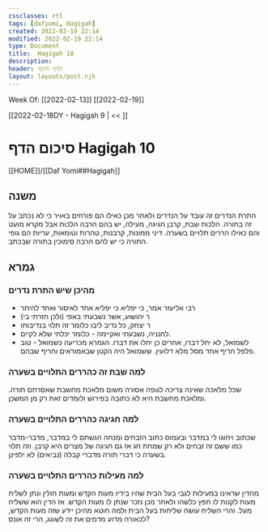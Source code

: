 ```yaml
---
cssclasses: rtl
tags: [dafyomi, Hagigah] 
created: 2022-02-19 22:14
modified: 2022-02-19 22:14
type: Document
title:  Hagigah 10
description:
header: הדף היומי 
layout: layouts/post.njk
---
```

Week Of: [[2022-02-13]]
[[2022-02-19]]

[[2022-02-18DY - Hagigah 9 | << ]] 

# סיכום הדף  Hagigah 10

[[HOME]]/[[Daf Yomi##Hagigah]]

## משנה
התרת הנדרים זה עובד על הנדרים ולאחר מכן כאילו הם פורחים באויר כי לא נכתב על זה בתורה.
הלכות שבת, קרבן חגיגה, מעילה, יש בהם הרבה הלכות אבל מקרא מועט והם כאילו הררים תלויים בשערה.
דיני ממונות, קרבנות, טהרות וטומאות, עריות הם גופי התורה כי יש להם הרבה סימוכין בתורה שבכתב.
## גמרא
### מהיכן שיש התרת נדרים
- רבי אליעזר אמר, כי יפליא כי יפליא אחד לאיסור ואחד להיתר
- ר יהושוע, אשר נשבעתי באפי (ולכן חזרתי בי)
- ר יצחק, כל נדיב ליבו כלומר זה תלוי בנדיבותו
- לחנניה, נשבעתי ואקיימה - כלומר יכלתי שלא לקיים.
- לשמואל, לא יחל דברו, אחרים כן יחלו את דברו.
הגמרא מכריעה כשמואל - טוב פלפל חריף אחד מסל מלא דלועין. ששמואל היה הקטן שבאמוראים וחריף שבהם.
### למה שבת זה כהררים התלויים בשערה
שכל מלאכה שאינה צריכה לגופה אסורה משום מלאכת מחשבת שאסרתם תורה.
ומלאכת מחשבת היא לא כתובה בפירוש ולומדים זאת רק מן המשכן.
### למה חגיגה כהררים התלויים בשערה
שכתוב ויחוגו לי במדבר ובעמוס כתוב הזבחים ומנחה הגשתם לי במדבר, מדבר-מדבר כמו ששם זה זבחים ולא רק שמחת חג אז גם חגיגה של מצרים היא קרבן.
וזה תלוי בשערה כי דברי תורה מדברי קבלה (נביאים) לא ילפינן.
### למה מעילות כהררים התלויים בשערה
מהדין שראינו במעילות לגבי בעל הבית שהיו בידיו מעות הקדש ומעות חולין ונתן לשליח מעות לקנות לו חפץ כלשהו ולאחר מכן נזכר שנתן לו מעות הקדש. אז הדין הוא ששליח מעל. והרי השליח עושה שליחות בעל הבית ולמה חוטא מהיכן יידע שזה מעות הקדש, לכאורה מדוע מדמים את זה לשוגג, הרי זה אונס? 
